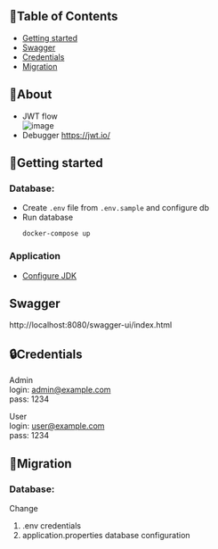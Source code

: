 ﻿## 📝Table of Contents
- [Getting started](#getting_started)
- [Swagger](#swagger)
- [Credentials](#credentials)
- [Migration](#migration)

## 🧐About
- JWT flow<br>
  ![image](https://github.com/yaroslavsf/spring.JWT.api/assets/90136987/090087cc-a436-4c7b-9ca8-ca1aad39926b)
- Debugger
  https://jwt.io/

## 🏁Getting started <a name = "getting_started"></a>
### Database:
- Create ``.env`` file from ``.env.sample`` and configure db 
- Run database
    ```
    docker-compose up
    ```
### Application
- [Configure JDK](./HELP.md)

## Swagger <a name = "swagger"></a>
http://localhost:8080/swagger-ui/index.html

## 🔒Credentials <a name = "credentials"></a>
Admin<br>
login: admin@example.com<br>
pass: 1234

User<br>
login: user@example.com<br>
pass: 1234

## 🔧Migration <a name = "migration"></a>
### Database:
Change
1) .env credentials
2) application.properties database configuration 
